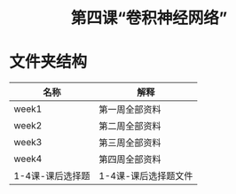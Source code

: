 <h1 align="center">第四课“卷积神经网络”</h1>

# 文件夹结构

名称 | 解释
---- | ---
week1 | 第一周全部资料
week2 | 第二周全部资料
week3 | 第三周全部资料
week4 | 第四周全部资料
1-4课-课后选择题 | 1-4课-课后选择题文件

